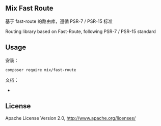 ## Mix Fast Route

基于 fast-route 的路由库，遵循 PSR-7 / PSR-15 标准

Routing library based on Fast-Route, following PSR-7 / PSR-15 standard

## Usage

安装：

```
composer require mix/fast-route
```

文档：

- 

## License

Apache License Version 2.0, http://www.apache.org/licenses/

